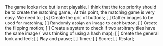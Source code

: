 The game looks nice but is not playable.  I think that the top priority should be to create the matching game.;
At this point, the matching game is very easy.  We need to:;
	[&#2713;] Create the grid of buttons;
	[ ] Gather images to be used for matching;
	[ ] Randomly assign an image to each button;
	[ ] Create the flipping motion;
	[ ] Create a system to check if two arbitrary tiles have the same image (I was thinking of using a hash map);
	[ ] Create the general look and feel;
		[ ] Play and pause;
		[ ] Timer;
		[ ] Score;
		[ ] Restart;

